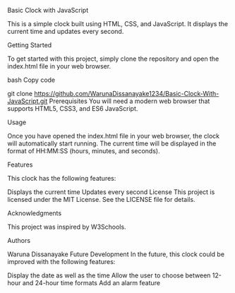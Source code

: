 Basic Clock with JavaScript


This is a simple clock built using HTML, CSS, and JavaScript. It displays the current time and updates every second.

Getting Started

To get started with this project, simply clone the repository and open the index.html file in your web browser.

bash
Copy code

git clone https://github.com/WarunaDissanayake1234/Basic-Clock-With-JavaScript.git
Prerequisites
You will need a modern web browser that supports HTML5, CSS3, and ES6 JavaScript.

Usage

Once you have opened the index.html file in your web browser, the clock will automatically start running. The current time will be displayed in the format of HH:MM:SS (hours, minutes, and seconds).

Features

This clock has the following features:


Displays the current time
Updates every second
License
This project is licensed under the MIT License. See the LICENSE file for details.

Acknowledgments

This project was inspired by W3Schools.

Authors

Waruna Dissanayake 
Future Development
In the future, this clock could be improved with the following features:

Display the date as well as the time
Allow the user to choose between 12-hour and 24-hour time formats
Add an alarm feature
